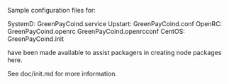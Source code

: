 Sample configuration files for:

SystemD: GreenPayCoind.service
Upstart: GreenPayCoind.conf
OpenRC:  GreenPayCoind.openrc
         GreenPayCoind.openrcconf
CentOS:  GreenPayCoind.init

have been made available to assist packagers in creating node packages here.

See doc/init.md for more information.
